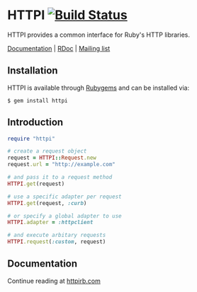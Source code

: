 HTTPI [![Build Status](https://secure.travis-ci.org/savonrb/httpi.png)](http://travis-ci.org/savonrb/httpi)
=====

HTTPI provides a common interface for Ruby's HTTP libraries.

[Documentation](http://httpirb.com) | [RDoc](http://rubydoc.info/gems/httpi) |
[Mailing list](https://groups.google.com/forum/#!forum/httpirb)

Installation
------------

HTTPI is available through [Rubygems](http://rubygems.org/gems/httpi) and can be installed via:

```
$ gem install httpi
```


Introduction
------------

``` ruby
require "httpi"

# create a request object
request = HTTPI::Request.new
request.url = "http://example.com"

# and pass it to a request method
HTTPI.get(request)

# use a specific adapter per request
HTTPI.get(request, :curb)

# or specify a global adapter to use
HTTPI.adapter = :httpclient

# and execute arbitary requests
HTTPI.request(:custom, request)
```

Documentation
-------------

Continue reading at [httpirb.com](http://httpirb.com)
